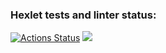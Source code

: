 ### Hexlet tests and linter status:
[![Actions Status](https://github.com/parfenov-alexandr/frontend-project-44/workflows/hexlet-check/badge.svg)](https://github.com/parfenov-alexandr/frontend-project-44/actions)
<a href="https://codeclimate.com/github/parfenov-alexandr/frontend-project-44/maintainability"><img src="https://api.codeclimate.com/v1/badges/736b2c1d2ce152314c69/maintainability" /></a>
